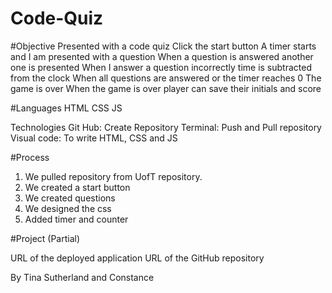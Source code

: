 # Code-Quiz 

#Objective
Presented with a code quiz
Click the start button
A timer starts and I am presented with a question
When a question is answered another one is presented
When I answer a question incorrectly time is subtracted from the clock
When all questions are answered or the timer reaches 0
The game is over
When the game is over player can save their initials and score


#Languages
HTML
CSS
JS

Technologies
Git Hub: Create Repository
Terminal: Push and Pull repository
Visual code: To write HTML, CSS and JS

#Process
1. We pulled repository from UofT repository.
2. We created a start button
3. We created questions
4. We designed the css
4. Added timer and counter


#Project (Partial)

URL of the deployed application
URL of the GitHub repository

By Tina Sutherland and Constance
